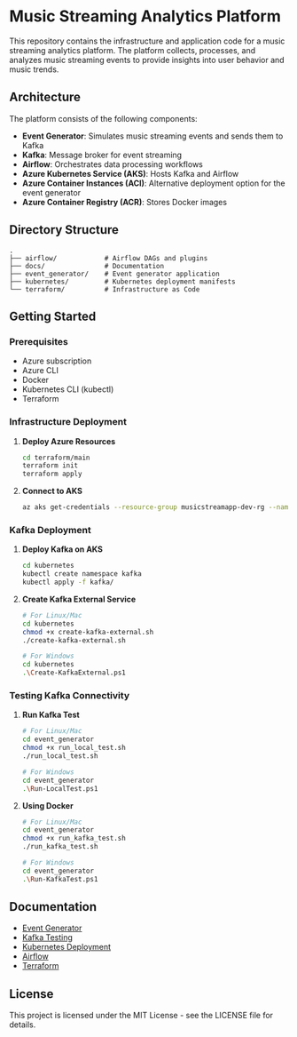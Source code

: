 # Music Streaming Analytics Platform

This repository contains the infrastructure and application code for a music streaming analytics platform. The platform collects, processes, and analyzes music streaming events to provide insights into user behavior and music trends.

## Architecture

The platform consists of the following components:

- **Event Generator**: Simulates music streaming events and sends them to Kafka
- **Kafka**: Message broker for event streaming
- **Airflow**: Orchestrates data processing workflows
- **Azure Kubernetes Service (AKS)**: Hosts Kafka and Airflow
- **Azure Container Instances (ACI)**: Alternative deployment option for the event generator
- **Azure Container Registry (ACR)**: Stores Docker images

## Directory Structure

```
.
├── airflow/            # Airflow DAGs and plugins
├── docs/               # Documentation
├── event_generator/    # Event generator application
├── kubernetes/         # Kubernetes deployment manifests
└── terraform/          # Infrastructure as Code
```

## Getting Started

### Prerequisites

- Azure subscription
- Azure CLI
- Docker
- Kubernetes CLI (kubectl)
- Terraform

### Infrastructure Deployment

1. **Deploy Azure Resources**

   ```bash
   cd terraform/main
   terraform init
   terraform apply
   ```

2. **Connect to AKS**

   ```bash
   az aks get-credentials --resource-group musicstreamapp-dev-rg --name musicstreamapp-dev-aks
   ```

### Kafka Deployment

1. **Deploy Kafka on AKS**

   ```bash
   cd kubernetes
   kubectl create namespace kafka
   kubectl apply -f kafka/
   ```

2. **Create Kafka External Service**

   ```bash
   # For Linux/Mac
   cd kubernetes
   chmod +x create-kafka-external.sh
   ./create-kafka-external.sh
   
   # For Windows
   cd kubernetes
   .\Create-KafkaExternal.ps1
   ```

### Testing Kafka Connectivity

1. **Run Kafka Test**

   ```bash
   # For Linux/Mac
   cd event_generator
   chmod +x run_local_test.sh
   ./run_local_test.sh
   
   # For Windows
   cd event_generator
   .\Run-LocalTest.ps1
   ```

2. **Using Docker**

   ```bash
   # For Linux/Mac
   cd event_generator
   chmod +x run_kafka_test.sh
   ./run_kafka_test.sh
   
   # For Windows
   cd event_generator
   .\Run-KafkaTest.ps1
   ```

## Documentation

- [Event Generator](event_generator/README.md)
- [Kafka Testing](event_generator/KAFKA_TESTING.md)
- [Kubernetes Deployment](kubernetes/README.md)
- [Airflow](airflow/README.md)
- [Terraform](terraform/README.md)

## License

This project is licensed under the MIT License - see the LICENSE file for details.